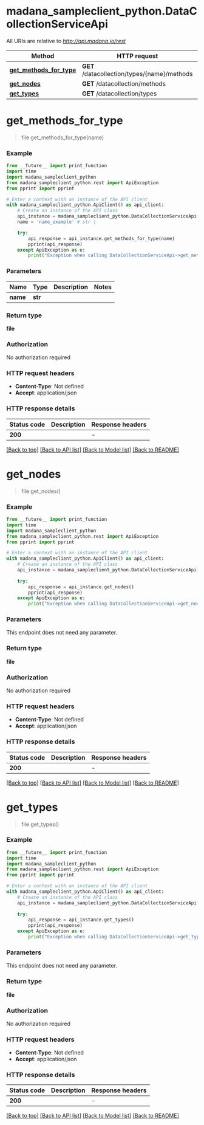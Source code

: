 # madana_sampleclient_python.DataCollectionServiceApi

All URIs are relative to *http://api.madana.io/rest*

Method | HTTP request | Description
------------- | ------------- | -------------
[**get_methods_for_type**](DataCollectionServiceApi.md#get_methods_for_type) | **GET** /datacollection/types/{name}/methods | 
[**get_nodes**](DataCollectionServiceApi.md#get_nodes) | **GET** /datacollection/methods | 
[**get_types**](DataCollectionServiceApi.md#get_types) | **GET** /datacollection/types | 


# **get_methods_for_type**
> file get_methods_for_type(name)



### Example

```python
from __future__ import print_function
import time
import madana_sampleclient_python
from madana_sampleclient_python.rest import ApiException
from pprint import pprint

# Enter a context with an instance of the API client
with madana_sampleclient_python.ApiClient() as api_client:
    # Create an instance of the API class
    api_instance = madana_sampleclient_python.DataCollectionServiceApi(api_client)
    name = 'name_example' # str | 

    try:
        api_response = api_instance.get_methods_for_type(name)
        pprint(api_response)
    except ApiException as e:
        print("Exception when calling DataCollectionServiceApi->get_methods_for_type: %s\n" % e)
```

### Parameters

Name | Type | Description  | Notes
------------- | ------------- | ------------- | -------------
 **name** | **str**|  | 

### Return type

**file**

### Authorization

No authorization required

### HTTP request headers

 - **Content-Type**: Not defined
 - **Accept**: application/json

### HTTP response details
| Status code | Description | Response headers |
|-------------|-------------|------------------|
**200** |  |  -  |

[[Back to top]](#) [[Back to API list]](../README.md#documentation-for-api-endpoints) [[Back to Model list]](../README.md#documentation-for-models) [[Back to README]](../README.md)

# **get_nodes**
> file get_nodes()



### Example

```python
from __future__ import print_function
import time
import madana_sampleclient_python
from madana_sampleclient_python.rest import ApiException
from pprint import pprint

# Enter a context with an instance of the API client
with madana_sampleclient_python.ApiClient() as api_client:
    # Create an instance of the API class
    api_instance = madana_sampleclient_python.DataCollectionServiceApi(api_client)
    
    try:
        api_response = api_instance.get_nodes()
        pprint(api_response)
    except ApiException as e:
        print("Exception when calling DataCollectionServiceApi->get_nodes: %s\n" % e)
```

### Parameters
This endpoint does not need any parameter.

### Return type

**file**

### Authorization

No authorization required

### HTTP request headers

 - **Content-Type**: Not defined
 - **Accept**: application/json

### HTTP response details
| Status code | Description | Response headers |
|-------------|-------------|------------------|
**200** |  |  -  |

[[Back to top]](#) [[Back to API list]](../README.md#documentation-for-api-endpoints) [[Back to Model list]](../README.md#documentation-for-models) [[Back to README]](../README.md)

# **get_types**
> file get_types()



### Example

```python
from __future__ import print_function
import time
import madana_sampleclient_python
from madana_sampleclient_python.rest import ApiException
from pprint import pprint

# Enter a context with an instance of the API client
with madana_sampleclient_python.ApiClient() as api_client:
    # Create an instance of the API class
    api_instance = madana_sampleclient_python.DataCollectionServiceApi(api_client)
    
    try:
        api_response = api_instance.get_types()
        pprint(api_response)
    except ApiException as e:
        print("Exception when calling DataCollectionServiceApi->get_types: %s\n" % e)
```

### Parameters
This endpoint does not need any parameter.

### Return type

**file**

### Authorization

No authorization required

### HTTP request headers

 - **Content-Type**: Not defined
 - **Accept**: application/json

### HTTP response details
| Status code | Description | Response headers |
|-------------|-------------|------------------|
**200** |  |  -  |

[[Back to top]](#) [[Back to API list]](../README.md#documentation-for-api-endpoints) [[Back to Model list]](../README.md#documentation-for-models) [[Back to README]](../README.md)

